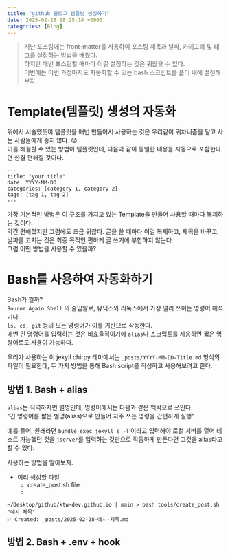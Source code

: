 ```yaml
---
title: "github 블로그 템플릿 생성하기"
date: 2025-02-28 18:25:14 +0900
categories: [Blog]
---
```


> 지난 포스팅에는 front-matter를 사용하여 포스팅 제목과 날짜, 카테고리 및 태그를 설정하는 방법을 배웠다. <br>
하지만 매번 포스팅할 때마다 이걸 설정하는 것은 귀찮을 수 있다. <br>
이번에는 이런 과정마저도 자동화할 수 있는 bash 스크립트를 폴더 내에 설정해보자.

# Template(템플릿) 생성의 자동화
위에서 서술했듯이 템플릿을 매번 만들어서 사용하는 것은 우리같이 귀차니즘을 달고 사는 사람들에게 좋지 않다. 😞 <br>
이를 해결할 수 있는 방법이 템플릿인데, 다음과 같이 동일한 내용을 자동으로 포함한다면 한결 편해질 것이다. 

```
---
title: "your title"
date: YYYY-MM-DD
categories: [category 1, category 2]
tags: [tag 1, tag 2]
---
```
가장 기본적인 방법은 이 구조를 가지고 있는 Template을 만들어 사용할 때마다 복제하는 것이다.<br>
약간 편해졌지만 그럼에도 조금 귀찮다. 글을 쓸 때마다 이걸 복제하고, 제목을 바꾸고, 날짜를 고치는 것은 최종 목적인 편하게 글 쓰기에 부합하지 않는다. <br>
그럼 어떤 방법을 사용할 수 있을까? 

# Bash를 사용하여 자동화하기
Bash가 뭘까? <br>
`Bourne Again Shell` 의 줄임말로, 유닉스와 리눅스에서 가장 널리 쓰이는 명령어 해석기다. <br>
`ls, cd, git` 등의 모든 명령어가 이를 기반으로 작동한다. <br>
매번 긴 명령어를 입력하는 것은 비효율적이기에 `alias`나 스크립트를 사용하면 짧은 명령어로도 사용이 가능하다.<br>

우리가 사용하는 이 jekyll chirpy 테마에서는 `_posts/YYYY-MM-DD-Title.md` 형식의 파일이 필요한데,
두 가지 방법을 통해 Bash script를 작성하고 사용해보려고 한다.

## 방법 1. Bash + alias
`alias`는 직역하자면 별명인데, 명령어에서는 다음과 같은 맥락으로 쓰인다. <br>
"긴 명령어를 짧은 별명(alias)으로 만들어 자주 쓰는 명령을 간편하게 실행" <br>

예를 들어, 원래라면 `bundle exec jekyll s -l` 이라고 입력해야 로컬 서버를 열어 테스트 가능했던 것을 `jserver`를 입력하는 것만으로 작동하게 만든다면 그것을 alias라고 할 수 있다.

사용하는 방법을 알아보자. 

- 미리 생성할 파일
    - create_post.sh file
    - 

```
~/Desktop/github/ktw-dev.github.io | main > bash tools/create_post.sh "예시 제목"
✅ Created: _posts/2025-02-28-예시-제목.md
```


## 방법 2. Bash + .env + hook